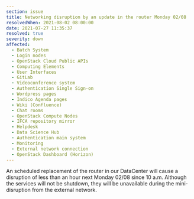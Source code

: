 ```yaml
---
section: issue
title: Networking disruption by an update in the router Monday 02/08
resolvedWhen: 2021-08-02 08:00:00
date: 2021-07-27 11:35:37
resolved: true
severity: down
affected:
  - Batch System
  - Login nodes
  - OpenStack Cloud Public APIs
  - Computing Elements
  - User Interfaces
  - GitLab
  - Videoconference system
  - Authentication Single Sign-on
  - Wordpress pages
  - Indico Agenda pages
  - Wiki (Confluence)
  - Chat rooms
  - OpenStack Compute Nodes
  - IFCA repository mirror
  - Helpdesk
  - Data Science Hub
  - Authentication main system
  - Monitoring
  - External network connection
  - OpenStack Dashboard (Horizon)
---
```

An scheduled replacement of the router in our DataCenter will cause a disruption of less than an hour next Monday 02/08 since 10 a.m. Although the services will not be shutdown, they will be unavailable during the mini-disruption from the external network.
